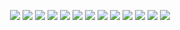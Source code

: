 

<p align="center">
<img src="https://img.shields.io/badge/-JS-D291BC?logo=javascript&logoColor=white&style=plastic" />
<img src="https://shields.io/badge/TS-68D1C5?logo=TypeScript&logoColor=FFF&style=plastic" />
<img src="https://img.shields.io/badge/-React-E09B88?logo=react&logoColor=white&style=plastic" />
<img src="https://img.shields.io/badge/-Express-8790FF?logo=express&logoColor=white&style=plastic" />
<img src="https://img.shields.io/badge/-Node.js-5AC9E7?logo=nodedotjs&logoColor=white&style=plastic" />
<img src="https://img.shields.io/badge/-jQuery-BA8FDB?logo=jquery&logoColor=white&style=plastic)" />
<img src="https://img.shields.io/badge/-HTML-D291BC?logo=html5&logoColor=white&style=plastic)" />
<img src="https://img.shields.io/badge/-CSS-68D1C5?logo=css3&logoColor=white&style=plastic)" />
<img src="https://img.shields.io/badge/-MUI-E09B88?logo=mui&logoColor=white&style=plastic)" />
<img src="https://img.shields.io/badge/-PostgreSQL-8790FF?logo=postgresql&logoColor=white&style=plastic)" />
<img src="https://img.shields.io/badge/-Jest-5AC9E7?logo=jest&logoColor=white&style=plastic)" />
<img src="https://img.shields.io/badge/-Cypress-BA8FDB?logo=cypress&logoColor=white&style=plastic)" />
<img src="https://img.shields.io/badge/-Git-D291BC?logo=git&logoColor=white&style=plastic)" />
</p>

<!--
<img src="/images/gh-header.png" />
-->
